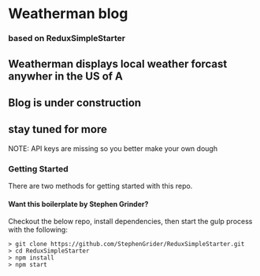# Weatherman blog 
### based on ReduxSimpleStarter

## Weatherman displays local weather forcast anywher in the US of A
## Blog is under construction
## stay tuned for more

NOTE: API keys are missing so you better make your own dough

### Getting Started

There are two methods for getting started with this repo.

#### Want this boilerplate by Stephen Grinder?
Checkout the below repo, install dependencies, then start the gulp process with the following:

```
> git clone https://github.com/StephenGrider/ReduxSimpleStarter.git
> cd ReduxSimpleStarter
> npm install
> npm start
```
